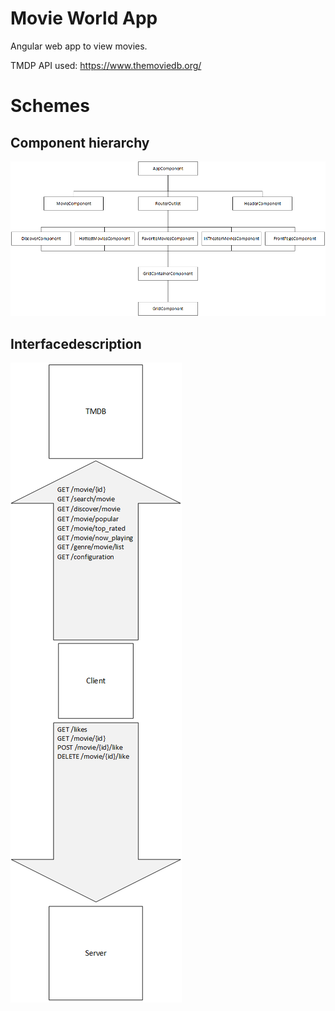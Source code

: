 # Movie World App

Angular web app to view movies.

TMDP API used: https://www.themoviedb.org/

# Schemes

## Component hierarchy
![](docs/ComponentHierarchy.png)

## Interfacedescription
![](docs/Schnittstellenbeschreibung.png)

